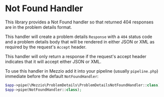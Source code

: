 # Not Found Handler

This library provides a Not Found handler so that returned 404 responses are in
the problem details format.

This handler will create a problem details `Response` with a `404` status code and
a problem details body that will be rendered in either JSON or XML as required by
the request's `Accept` header.

This handler will only return a response if the request's accept header indicates
that it will accept either JSON or XML.

To use this handler in Mezzio add it into your pipeline (usually `pipeline.php`)
immediate before the default `NotFoundHandler`:

```php
$app->pipe(\Mezzio\ProblemDetails\ProblemDetailsNotFoundHandler::class);
$app->pipe(NotFoundHandler::class);
```
